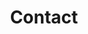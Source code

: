 ---
title: "Contact"
description: "I would love to hear from you"
images: []
draft: false
menu: main
weight: 4
---